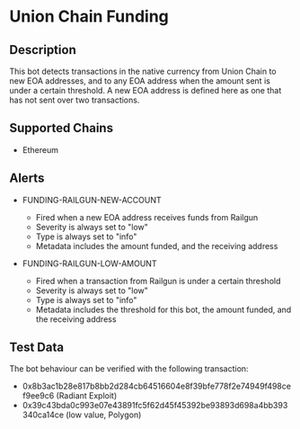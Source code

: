# Union Chain Funding

## Description

This bot detects transactions in the native currency from Union Chain to new EOA addresses, and to any EOA address when the amount sent is under a certain threshold. A new EOA address is defined here as one that has not sent over two transactions.

## Supported Chains

- Ethereum

## Alerts

- FUNDING-RAILGUN-NEW-ACCOUNT

  - Fired when a new EOA address receives funds from Railgun
  - Severity is always set to "low"
  - Type is always set to "info"
  - Metadata includes the amount funded, and the receiving address

- FUNDING-RAILGUN-LOW-AMOUNT
  - Fired when a transaction from Railgun is under a certain threshold
  - Severity is always set to "low"
  - Type is always set to "info"
  - Metadata includes the threshold for this bot, the amount funded, and the receiving address

## Test Data

The bot behaviour can be verified with the following transaction:

- 0x8b3ac1b28e817b8bb2d284cb64516604e8f39bfe778f2e74949f498cef9ee9c6 (Radiant Exploit)
- 0x39c43bda0c993e07e43891fc5f62d45f45392be93893d698a4bb393340ca14ce (low value, Polygon)
